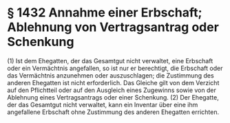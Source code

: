 # § 1432 Annahme einer Erbschaft; Ablehnung von Vertragsantrag oder Schenkung
(1) Ist dem Ehegatten, der das Gesamtgut nicht verwaltet, eine Erbschaft oder ein Vermächtnis angefallen, so ist nur er berechtigt, die Erbschaft oder das Vermächtnis anzunehmen oder auszuschlagen; die Zustimmung des anderen Ehegatten ist nicht erforderlich. Das Gleiche gilt von dem Verzicht auf den Pflichtteil oder auf den Ausgleich eines Zugewinns sowie von der Ablehnung eines Vertragsantrags oder einer Schenkung.
(2) Der Ehegatte, der das Gesamtgut nicht verwaltet, kann ein Inventar über eine ihm angefallene Erbschaft ohne Zustimmung des anderen Ehegatten errichten.